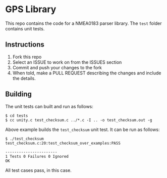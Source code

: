 # GPS Library
This repo contains the code for a NMEA0183 parser library.
The `test` folder contains unit tests.

## Instructions
1. Fork this repo
2. Select an ISSUE to work on from the ISSUES section
4. Commit and push your changes to the fork
5. When told, make a PULL REQUEST describing the changes and include the details.

## Building
The unit tests can built and run as follows:
```
$ cd tests
$ cc unity.c test_checksum.c ../*.c -I .. -o test_checksum.out -g
```
Above example builds the `test_checksum` unit test. It can be run as follows:
```
$ ./test_checksum
test_checksum.c:20:test_checksum_over_examples:PASS

-----------------------
1 Tests 0 Failures 0 Ignored
OK
```
All test cases pass, in this case.

